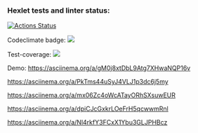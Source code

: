 ### Hexlet tests and linter status:
[![Actions Status](https://github.com/RockForr/frontend-project-46/actions/workflows/hexlet-check.yml/badge.svg)](https://github.com/RockForr/frontend-project-46/actions)

Codeclimate badge: 
<a href="https://codeclimate.com/github/RockForr/frontend-project-46/maintainability"><img src="https://api.codeclimate.com/v1/badges/9726204d543cf4a25f6c/maintainability" /></a>

Test-coverage:
<a href="https://codeclimate.com/github/RockForr/frontend-project-46/test_coverage"><img src="https://api.codeclimate.com/v1/badges/9726204d543cf4a25f6c/test_coverage" /></a>

Demo:
https://asciinema.org/a/gM0j8xtDbL9Atg7XHwaNQP16v

https://asciinema.org/a/PkTms44uSyJ4VLJ1p3dc6j5my

https://asciinema.org/a/mx06Zc4oWcATayORhSXsuwEUR

https://asciinema.org/a/dpiCJcGxkrLOeFrH5qcwwmRnl

https://asciinema.org/a/Nl4rkfY3FCxX1Ybu3GLJPHBcz